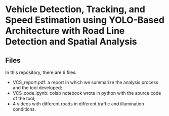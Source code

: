 # Vehicle Detection, Tracking, and Speed Estimation using YOLO-Based Architecture with Road Line Detection and Spatial Analysis

## Files

In this repository, there are 6 files:
- VCS_report.pdf: a report in which we summarize the analysis process and the tool developed;
- VCS_code.ipynb: colab notebook wrote in python with the spurce code of the tool;
- 4 videos with different roads in different traffic and illumination conditions.
